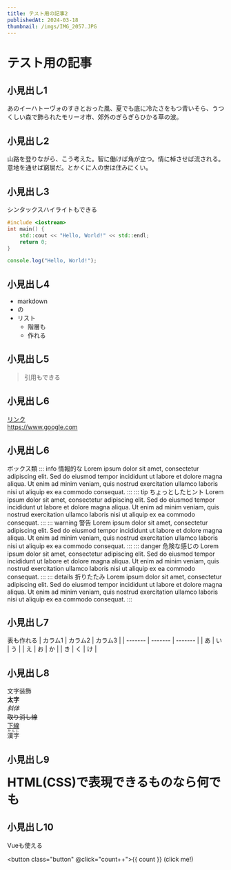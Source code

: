 ```yaml
---
title: テスト用の記事2
publishedAt: 2024-03-18
thumbnail: /imgs/IMG_2057.JPG
---
```


# テスト用の記事
## 小見出し1
あのイーハトーヴォのすきとおった風、夏でも底に冷たさをもつ青いそら、うつくしい森で飾られたモリーオ市、郊外のぎらぎらひかる草の波。

## 小見出し2
山路を登りながら、こう考えた。智に働けば角が立つ。情に棹させば流される。意地を通せば窮屈だ。とかくに人の世は住みにくい。

## 小見出し3
シンタックスハイライトもできる
```cpp
#include <iostream>
int main() {
    std::cout << "Hello, World!" << std::endl;
    return 0;
}
```
```ts
console.log("Hello, World!");
```

## 小見出し4
- markdown
- の
- リスト
  - 階層も
  - 作れる

## 小見出し5
> 引用もできる

## 小見出し6
[リンク](https://www.google.com)  
https://www.google.com

## 小見出し6
ボックス類
::: info 情報的な
Lorem ipsum dolor sit amet, consectetur adipiscing elit. Sed do eiusmod tempor incididunt ut labore et dolore magna aliqua. Ut enim ad minim veniam, quis nostrud exercitation ullamco laboris nisi ut aliquip ex ea commodo consequat.
:::
::: tip ちょっとしたヒント
Lorem ipsum dolor sit amet, consectetur adipiscing elit. Sed do eiusmod tempor incididunt ut labore et dolore magna aliqua. Ut enim ad minim veniam, quis nostrud exercitation ullamco laboris nisi ut aliquip ex ea commodo consequat.
:::
::: warning 警告
Lorem ipsum dolor sit amet, consectetur adipiscing elit. Sed do eiusmod tempor incididunt ut labore et dolore magna aliqua. Ut enim ad minim veniam, quis nostrud exercitation ullamco laboris nisi ut aliquip ex ea commodo consequat.
:::
::: danger 危険な感じの
Lorem ipsum dolor sit amet, consectetur adipiscing elit. Sed do eiusmod tempor incididunt ut labore et dolore magna aliqua. Ut enim ad minim veniam, quis nostrud exercitation ullamco laboris nisi ut aliquip ex ea commodo consequat.
:::
::: details 折りたたみ
Lorem ipsum dolor sit amet, consectetur adipiscing elit. Sed do eiusmod tempor incididunt ut labore et dolore magna aliqua. Ut enim ad minim veniam, quis nostrud exercitation ullamco laboris nisi ut aliquip ex ea commodo consequat.
:::

## 小見出し7
表も作れる
| カラム1 | カラム2 | カラム3 | 
| ------- | ------- | ------- | 
| あ      | い      | う      | 
| え      | お      | か      | 
| き      | く      | け      | 

## 小見出し8
文字装飾  
**太字**  
*斜体*  
~~取り消し線~~  
<u>下線</u>  
<ruby>漢字<rt>かんじ</rt></ruby>  

## 小見出し9
<span style="font-size: 2em; color: var(--vp-c-brand-1); font-weight: bold;">HTML(CSS)で表現できるものなら何でも</span>

## 小見出し10
Vueも使える
<script lang="ts" setup>
import { ref } from "vue";
const count = ref(0);
</script>
<button class="button" @click="count++">{{ count }} (click me!)</button>
<style scoped>
.button {
  background-color: var(--vp-c-brand-soft);
  border-radius: 5px;
  padding: 10px 15px;
  font-size: 16px;
}
</style>

